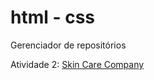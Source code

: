 # html - css

Gerenciador de repositórios

Atividade 2: <a href= "mariafernandapx.github.io/Atividade2/index.html"> Skin Care Company</a>